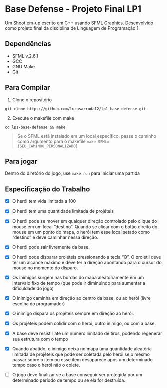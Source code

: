 # Base Defense - Projeto Final LP1

Um [Shoot'em-up](https://pt.wikipedia.org/wiki/Shoot_%27em_up) escrito em C++ usando SFML Graphics. Desenvolvido como projeto final da disciplina de Linguagem de Programação 1.

## Dependências
- SFML v.2.6.1
- GCC
- GNU Make
- Git

## Para Compilar

1. Clone o repositório
````
git clone https://github.com/lucasarruda12/lp1-base-defense.git
````

2. Execute o makefile com make
````
cd lp1-base-defense && make
````
> Se o SFML está instalado em um local específico, passe o caminho como argumento para o makefile `make SFML={SEU_CAMINHO_PERSONALIZADO}`


## Para jogar

Dentro do diretório do jogo, use `make run` para iniciar uma partida

## Especificação do Trabalho

- [x] O herói tem vida limitada a 100

- [x] O herói tem uma quantidade limitada de projéteis

- [x] O herói pode se mover em qualquer direção controlado pelo clique do mouse em um local “destino”. Quando se clicar com o botão direito do mouse em um ponto do mapa, o herói tem esse local setado como “destino” e deve caminhar nessa direção. 

- [x] O herói pode sair livremente da base.

- [x] O herói pode disparar projéteis pressionando a tecla “Q”. O projétil deve ter um alcance máximo e deve ter a direção apontando para o cursor do mouse no momento do disparo.

- [x] Os inimigos surgem nas bordas do mapa aleatoriamente em um intervalo fixo de tempo (que pode ir diminuindo para aumentar a dificuldade do jogo)

- [x] O inimigo caminha em direção ao centro da base, ou ao herói (livre escolha do programador)

- [x] O inimigo dispara os projéteis sempre em direção ao herói.

- [x] Os projéteis podem colidir com o herói, outro inimigo, ou com a base.

- [x] A base deve resistir até um número limitado de tiros, podendo regenerar sua estrutura com o tempo

- [x] Quando abatido, o inimigo deixa no mapa uma quantidade aleatória limitada de projéteis que pode ser coletada pelo herói se o mesmo passar sobre o item ou esse item desaparece após um determinado tempo caso o herói não o colete.

- [ ] O jogo deve finalizar se a base conseguir ser protegida por um determinado período de tempo ou se ela for destruída.
